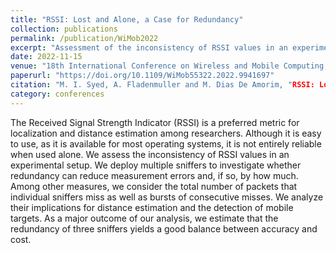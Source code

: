 ```yaml
---
title: "RSSI: Lost and Alone, a Case for Redundancy"
collection: publications
permalink: /publication/WiMob2022
excerpt: "Assessment of the inconsistency of RSSI values in an experimental setup."
date: 2022-11-15
venue: "18th International Conference on Wireless and Mobile Computing, Networking and Communications (WiMob)"
paperurl: "https://doi.org/10.1109/WiMob55322.2022.9941697"
citation: "M. I. Syed, A. Fladenmuller and M. Dias De Amorim, "RSSI: Lost and Alone, a Case for Redundancy," 2022 18th International Conference on Wireless and Mobile Computing, Networking and Communications (WiMob), Thessaloniki, Greece, 2022, pp. 184-189, doi: 10.1109/WiMob55322.2022.9941697."
category: conferences
---
```


The Received Signal Strength Indicator (RSSI) is a preferred metric for localization and distance estimation among researchers. Although it is easy to use, as it is available for most operating systems, it is not entirely reliable when used alone. We assess the inconsistency of RSSI values in an experimental setup. We deploy multiple sniffers to investigate whether redundancy can reduce measurement errors and, if so, by how much. Among other measures, we consider the total number of packets that individual sniffers miss as well as bursts of consecutive misses. We analyze their implications for distance estimation and the detection of mobile targets. As a major outcome of our analysis, we estimate that the redundancy of three sniffers yields a good balance between accuracy and cost.
